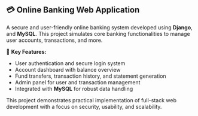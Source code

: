 ## 💳 Online Banking Web Application

A secure and user-friendly online banking system developed using **Django**, and **MySQL**. This project simulates core banking functionalities to manage user accounts, transactions, and more.

🔐 **Key Features:**
- User authentication and secure login system  
- Account dashboard with balance overview  
- Fund transfers, transaction history, and statement generation  
- Admin panel for user and transaction management  
- Integrated with **MySQL** for robust data handling  

This project demonstrates practical implementation of full-stack web development with a focus on security, usability, and scalability.
